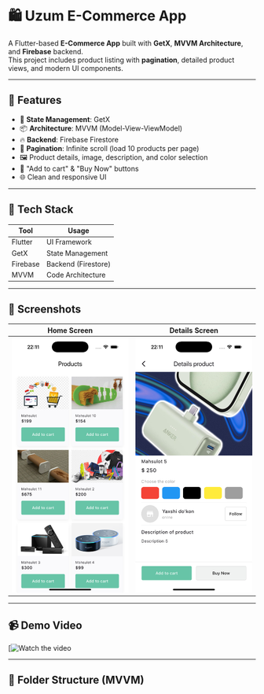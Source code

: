 # 🛍 Uzum E-Commerce App

A Flutter-based **E-Commerce App** built with **GetX**, **MVVM Architecture**, and **Firebase** backend.  
This project includes product listing with **pagination**, detailed product views, and modern UI components.

---

## 🚀 Features

- 🧠 **State Management**: GetX
- 📦 **Architecture**: MVVM (Model-View-ViewModel)
- 🔥 **Backend**: Firebase Firestore
- 📱 **Pagination**: Infinite scroll (load 10 products per page)
- 🖼 Product details, image, description, and color selection
- 🛒 "Add to cart" & "Buy Now" buttons
- 🌐 Clean and responsive UI

---

## 🧩 Tech Stack

| Tool      | Usage               |
|-----------|---------------------|
| Flutter   | UI Framework        |
| GetX      | State Management    |
| Firebase  | Backend (Firestore) |
| MVVM      | Code Architecture   |

---

## 📸 Screenshots

| Home Screen | Details Screen |
|-------------|----------------|
| ![Home](assets/home_screen.png) | ![Details](assets/details_screen.png) |



---

## 📹 Demo Video

[![Watch the video](https://www.youtube.com/shorts/xX8UMv0nPik)

 
---

## 🔧 Folder Structure (MVVM)

